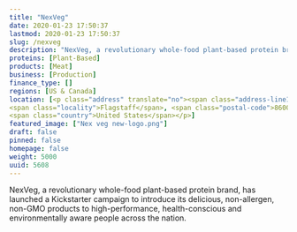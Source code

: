 ```yaml
---
title: "NexVeg"
date: 2020-01-23 17:50:37
lastmod: 2020-01-23 17:50:37
slug: /nexveg
description: "NexVeg, a revolutionary whole-food plant-based protein brand, has launched a Kickstarter campaign to introduce its delicious, non-allergen, non-GMO products to high-performance, health-conscious and environmentally aware people across the nation."
proteins: [Plant-Based]
products: [Meat]
business: [Production]
finance_type: []
regions: [US & Canada]
location: [<p class="address" translate="no"><span class="address-line1">U.S. 180</span><br>
<span class="locality">Flagstaff</span>, <span class="postal-code">86001</span><br>
<span class="country">United States</span></p>]
featured_image: ["Nex veg new-logo.png"]
draft: false
pinned: false
homepage: false
weight: 5000
uuid: 5608
---
```

<p>NexVeg, a revolutionary whole-food plant-based protein brand, has launched a Kickstarter campaign to introduce its delicious, non-allergen, non-GMO products to high-performance, health-conscious and environmentally aware people across the nation.</p>
